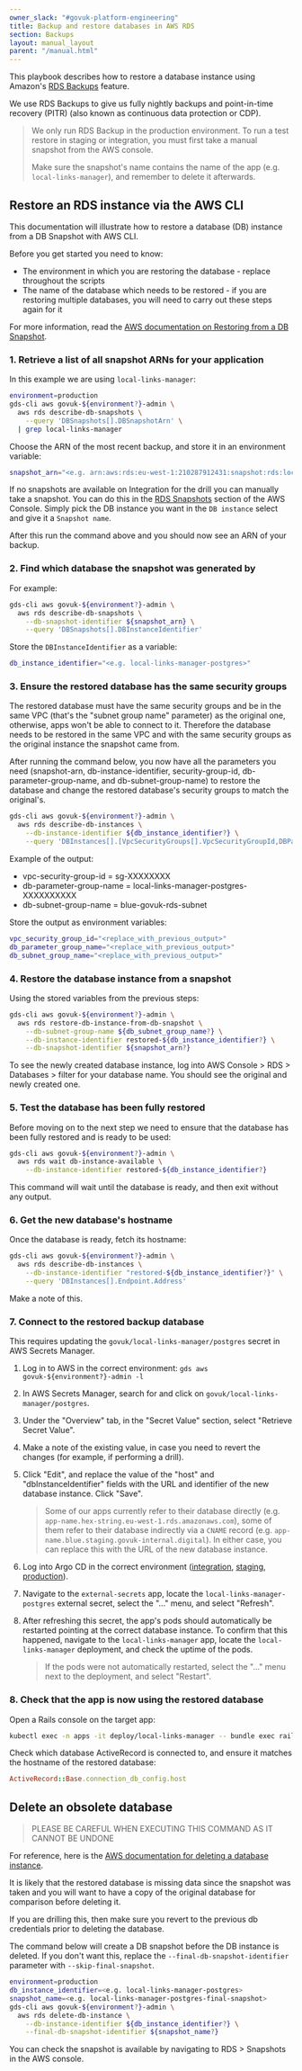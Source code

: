 ```yaml
---
owner_slack: "#govuk-platform-engineering"
title: Backup and restore databases in AWS RDS
section: Backups
layout: manual_layout
parent: "/manual.html"
---
```


This playbook describes how to restore a database instance using Amazon's [RDS Backups](https://docs.aws.amazon.com/AmazonRDS/latest/UserGuide/USER_WorkingWithAutomatedBackups.html) feature.

We use RDS Backups to give us fully nightly backups and point-in-time recovery (PITR) (also known as continuous data protection or CDP).

> We only run RDS Backup in the production environment. To run a test restore in staging or integration, you must first take a manual snapshot from the AWS console.
>
> Make sure the snapshot's name contains the name of the app (e.g. `local-links-manager`), and remember to delete it afterwards.

## Restore an RDS instance via the AWS CLI

This documentation will illustrate how to restore a database (DB) instance from a DB Snapshot with AWS CLI.

Before you get started you need to know:

* The environment in which you are restoring the database - replace <environment> throughout the scripts
* The name of the database which needs to be restored - if you are restoring multiple databases, you will need to carry out these steps again for it

For more information, read the [AWS documentation on Restoring from a DB Snapshot](https://docs.aws.amazon.com/AmazonRDS/latest/UserGuide/USER_RestoreFromSnapshot.html).

### 1. Retrieve a list of all snapshot ARNs for your application

In this example we are using `local-links-manager`:

```sh
environment=production
gds-cli aws govuk-${environment?}-admin \
  aws rds describe-db-snapshots \
    --query 'DBSnapshots[].DBSnapshotArn' \
  | grep local-links-manager
```

Choose the ARN of the most recent backup, and store it in an environment variable:

```sh
snapshot_arn="<e.g. arn:aws:rds:eu-west-1:210287912431:snapshot:rds:local-links-manager-postgres-2022-07-05-01-09>"
```

If no snapshots are available on Integration for the drill you can manually take a snapshot. You can do this in the [RDS Snapshots](https://eu-west-1.console.aws.amazon.com/rds/home?region=eu-west-1#take-snapshots:) section of the AWS Console. Simply pick the DB instance you want in the `DB instance` select and give it a `Snapshot name`.

After this run the command above and you should now see an ARN of your backup.

### 2. Find which database the snapshot was generated by

For example:

```sh
gds-cli aws govuk-${environment?}-admin \
  aws rds describe-db-snapshots \
    --db-snapshot-identifier ${snapshot_arn} \
    --query 'DBSnapshots[].DBInstanceIdentifier'
```

Store the `DBInstanceIdentifier` as a variable:

```sh
db_instance_identifier="<e.g. local-links-manager-postgres>"
```

### 3. Ensure the restored database has the same security groups

The restored database must have the same security groups and be in the same VPC (that's the "subnet group name" parameter) as the original one, otherwise, apps won't be able to connect to it. Therefore the database needs to be restored in the same VPC and with the same security groups as the original instance the snapshot came from.

After running the command below, you now have all the parameters you need (snapshot-arn, db-instance-identifier, security-group-id, db-parameter-group-name, and db-subnet-group-name) to restore the database and change the restored database's security groups to match the original's.

```sh
gds-cli aws govuk-${environment?}-admin \
  aws rds describe-db-instances \
    --db-instance-identifier ${db_instance_identifier?} \
    --query 'DBInstances[].[VpcSecurityGroups[].VpcSecurityGroupId,DBParameterGroups[].DBParameterGroupName,DBSubnetGroup.DBSubnetGroupName]'
```

Example of the output:

* vpc-security-group-id = sg-XXXXXXXX
* db-parameter-group-name = local-links-manager-postgres-XXXXXXXXXX
* db-subnet-group-name = blue-govuk-rds-subnet

Store the output as environment variables:

```sh
vpc_security_group_id="<replace_with_previous_output>"
db_parameter_group_name="<replace_with_previous_output>"
db_subnet_group_name="<replace_with_previous_output>"
```

### 4. Restore the database instance from a snapshot

Using the stored variables from the previous steps:

```sh
gds-cli aws govuk-${environment?}-admin \
  aws rds restore-db-instance-from-db-snapshot \
    --db-subnet-group-name ${db_subnet_group_name?} \
    --db-instance-identifier restored-${db_instance_identifier?} \
    --db-snapshot-identifier ${snapshot_arn?}
```

To see the newly created database instance, log into AWS Console > RDS > Databases > filter for your database name. You should see the original and newly created one.

### 5. Test the database has been fully restored

Before moving on to the next step we need to ensure that the database has been fully restored and is ready to be used:

```sh
gds-cli aws govuk-${environment?}-admin \
  aws rds wait db-instance-available \
    --db-instance-identifier restored-${db_instance_identifier?}
```

This command will wait until the database is ready, and then exit without any output.

### 6. Get the new database's hostname

Once the database is ready, fetch its hostname:

```sh
gds-cli aws govuk-${environment?}-admin \
  aws rds describe-db-instances \
    --db-instance-identifier "restored-${db_instance_identifier?}" \
    --query 'DBInstances[].Endpoint.Address'
```

Make a note of this.

### 7. Connect to the restored backup database

This requires updating the `govuk/local-links-manager/postgres` secret in AWS Secrets Manager.

1. Log in to AWS in the correct environment: `gds aws govuk-${environment?}-admin -l`
1. In AWS Secrets Manager, search for and click on `govuk/local-links-manager/postgres`.
1. Under the "Overview" tab, in the "Secret Value" section, select "Retrieve Secret Value".
1. Make a note of the existing value, in case you need to revert the changes (for example, if performing a drill).
1. Click "Edit", and replace the value of the "host" and "dbInstanceIdentifier" fields with the URL and identifier of the new database instance. Click "Save".

    > Some of our apps currently refer to their database directly (e.g. `app-name.hex-string.eu-west-1.rds.amazonaws.com`), some of them refer to their database indirectly via a `CNAME` record (e.g. `app-name.blue.staging.govuk-internal.digital`). In either case, you can replace this with the URL of the new database instance.

1. Log into Argo CD in the correct environment ([integration](https://argo.eks.integration.govuk.digital/),
    [staging](https://argo.eks.staging.govuk.digital/), [production](https://argo.eks.production.govuk.digital/)).
1. Navigate to the `external-secrets` app, locate the `local-links-manager-postgres` external secret, select the "..." menu, and select "Refresh".
1. After refreshing this secret, the app's pods should automatically be restarted pointing at the correct database instance. To confirm that this happened, navigate to the `local-links-manager` app, locate the `local-links-manager` deployment, and check the uptime of the pods.

    > If the pods were not automatically restarted, select the "..." menu next to the deployment, and select "Restart".

### 8. Check that the app is now using the restored database

Open a Rails console on the target app:

```sh
kubectl exec -n apps -it deploy/local-links-manager -- bundle exec rails c
```

Check which database ActiveRecord is connected to, and ensure it matches the hostname of the restored database:

```ruby
ActiveRecord::Base.connection_db_config.host
```

## Delete an obsolete database

> PLEASE BE CAREFUL WHEN EXECUTING THIS COMMAND AS IT CANNOT BE UNDONE

For reference, here is the [AWS documentation for deleting a database instance](https://docs.aws.amazon.com/cli/latest/reference/rds/delete-db-instance.html#delete-db-instance).

It is likely that the restored database is missing data since the snapshot was taken and you
will want to have a copy of the original database for comparison before deleting it.

If you are drilling this, then make sure you revert to the previous db credentials prior to deleting the database.

The command below will create a DB snapshot before the DB instance is deleted. If you don't want this, replace the `--final-db-snapshot-identifier` parameter with `--skip-final-snapshot`.

```sh
environment=production
db_instance_identifier=<e.g. local-links-manager-postgres>
snapshot_name=<e.g. local-links-manager-postgres-final-snapshot>
gds-cli aws govuk-${environment?}-admin \
  aws rds delete-db-instance \
    --db-instance-identifier ${db_instance_identifier?} \
    --final-db-snapshot-identifier ${snapshot_name?}
```

You can check the snapshot is available by navigating to RDS > Snapshots in the AWS console.
